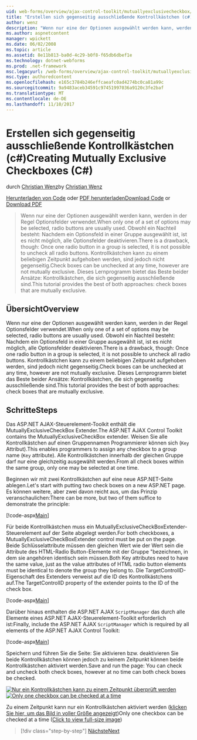 ```yaml
---
uid: web-forms/overview/ajax-control-toolkit/mutuallyexclusivecheckbox/creating-mutually-exclusive-checkboxes-cs
title: "Erstellen sich gegenseitig ausschließende Kontrollkästchen (c#) | Microsoft Docs"
author: wenz
description: "Wenn nur eine der Optionen ausgewählt werden kann, werden in der Regel Optionsfelder verwendet. Obwohl ein Nachteil besteht: Nachdem ein Optionsfeld in einer Gruppe ausgewählt ist,..."
ms.author: aspnetcontent
manager: wpickett
ms.date: 06/02/2008
ms.topic: article
ms.assetid: 8e11b813-ba0d-4c29-b0f8-f65db6dbef1e
ms.technology: dotnet-webforms
ms.prod: .net-framework
msc.legacyurl: /web-forms/overview/ajax-control-toolkit/mutuallyexclusivecheckbox/creating-mutually-exclusive-checkboxes-cs
msc.type: authoredcontent
ms.openlocfilehash: e165c3784b246effcaeafc0ad4274bc0ca81a99c
ms.sourcegitcommit: 9a9483aceb34591c97451997036a9120c3fe2baf
ms.translationtype: MT
ms.contentlocale: de-DE
ms.lasthandoff: 11/10/2017
---
```

<a name="creating-mutually-exclusive-checkboxes-c"></a><span data-ttu-id="c8c82-104">Erstellen sich gegenseitig ausschließende Kontrollkästchen (c#)</span><span class="sxs-lookup"><span data-stu-id="c8c82-104">Creating Mutually Exclusive Checkboxes (C#)</span></span>
====================
<span data-ttu-id="c8c82-105">durch [Christian Wenz](https://github.com/wenz)</span><span class="sxs-lookup"><span data-stu-id="c8c82-105">by [Christian Wenz](https://github.com/wenz)</span></span>

<span data-ttu-id="c8c82-106">[Herunterladen von Code](http://download.microsoft.com/download/9/3/f/93f8daea-bebd-4821-833b-95205389c7d0/MutuallyExclusiveCheckBox0.cs.zip) oder [PDF herunterladen](http://download.microsoft.com/download/b/6/a/b6ae89ee-df69-4c87-9bfb-ad1eb2b23373/mutuallyexclusivecheckbox0CS.pdf)</span><span class="sxs-lookup"><span data-stu-id="c8c82-106">[Download Code](http://download.microsoft.com/download/9/3/f/93f8daea-bebd-4821-833b-95205389c7d0/MutuallyExclusiveCheckBox0.cs.zip) or [Download PDF](http://download.microsoft.com/download/b/6/a/b6ae89ee-df69-4c87-9bfb-ad1eb2b23373/mutuallyexclusivecheckbox0CS.pdf)</span></span>

> <span data-ttu-id="c8c82-107">Wenn nur eine der Optionen ausgewählt werden kann, werden in der Regel Optionsfelder verwendet.</span><span class="sxs-lookup"><span data-stu-id="c8c82-107">When only one of a set of options may be selected, radio buttons are usually used.</span></span> <span data-ttu-id="c8c82-108">Obwohl ein Nachteil besteht: Nachdem ein Optionsfeld in einer Gruppe ausgewählt ist, ist es nicht möglich, alle Optionsfelder deaktivieren.</span><span class="sxs-lookup"><span data-stu-id="c8c82-108">There is a drawback, though: Once one radio button in a group is selected, it is not possible to uncheck all radio buttons.</span></span> <span data-ttu-id="c8c82-109">Kontrollkästchen kann zu einem beliebigen Zeitpunkt aufgehoben werden, sind jedoch nicht gegenseitig.</span><span class="sxs-lookup"><span data-stu-id="c8c82-109">Check boxes can be unchecked at any time, however are not mutually exclusive.</span></span> <span data-ttu-id="c8c82-110">Dieses Lernprogramm bietet das Beste beider Ansätze: Kontrollkästchen, die sich gegenseitig ausschließende sind.</span><span class="sxs-lookup"><span data-stu-id="c8c82-110">This tutorial provides the best of both approaches: check boxes that are mutually exclusive.</span></span>


## <a name="overview"></a><span data-ttu-id="c8c82-111">Übersicht</span><span class="sxs-lookup"><span data-stu-id="c8c82-111">Overview</span></span>

<span data-ttu-id="c8c82-112">Wenn nur eine der Optionen ausgewählt werden kann, werden in der Regel Optionsfelder verwendet.</span><span class="sxs-lookup"><span data-stu-id="c8c82-112">When only one of a set of options may be selected, radio buttons are usually used.</span></span> <span data-ttu-id="c8c82-113">Obwohl ein Nachteil besteht: Nachdem ein Optionsfeld in einer Gruppe ausgewählt ist, ist es nicht möglich, alle Optionsfelder deaktivieren.</span><span class="sxs-lookup"><span data-stu-id="c8c82-113">There is a drawback, though: Once one radio button in a group is selected, it is not possible to uncheck all radio buttons.</span></span> <span data-ttu-id="c8c82-114">Kontrollkästchen kann zu einem beliebigen Zeitpunkt aufgehoben werden, sind jedoch nicht gegenseitig.</span><span class="sxs-lookup"><span data-stu-id="c8c82-114">Check boxes can be unchecked at any time, however are not mutually exclusive.</span></span> <span data-ttu-id="c8c82-115">Dieses Lernprogramm bietet das Beste beider Ansätze: Kontrollkästchen, die sich gegenseitig ausschließende sind.</span><span class="sxs-lookup"><span data-stu-id="c8c82-115">This tutorial provides the best of both approaches: check boxes that are mutually exclusive.</span></span>

## <a name="steps"></a><span data-ttu-id="c8c82-116">Schritte</span><span class="sxs-lookup"><span data-stu-id="c8c82-116">Steps</span></span>

<span data-ttu-id="c8c82-117">Das ASP.NET AJAX-Steuerelement-Toolkit enthält die MutuallyExclusiveCheckBox Extender.</span><span class="sxs-lookup"><span data-stu-id="c8c82-117">The ASP.NET AJAX Control Toolkit contains the MutuallyExclusiveCheckBox extender.</span></span> <span data-ttu-id="c8c82-118">Weisen Sie alle Kontrollkästchen auf einen Gruppennamen Programmierer können sich (`Key` Attribut).</span><span class="sxs-lookup"><span data-stu-id="c8c82-118">This enables programmers to assign any checkbox to a group name (`Key` attribute).</span></span> <span data-ttu-id="c8c82-119">Alle Kontrollkästchen innerhalb der gleichen Gruppe darf nur eine gleichzeitig ausgewählt werden.</span><span class="sxs-lookup"><span data-stu-id="c8c82-119">From all check boxes within the same group, only one may be selected at one time.</span></span>

<span data-ttu-id="c8c82-120">Beginnen wir mit zwei Kontrollkästchen auf eine neue ASP.NET-Seite ablegen.</span><span class="sxs-lookup"><span data-stu-id="c8c82-120">Let's start with putting two check boxes on a new ASP.NET page.</span></span> <span data-ttu-id="c8c82-121">Es können weitere, aber zwei davon reicht aus, um das Prinzip veranschaulichen:</span><span class="sxs-lookup"><span data-stu-id="c8c82-121">There can be more, but two of them suffice to demonstrate the principle:</span></span>

[!code-aspx[Main](creating-mutually-exclusive-checkboxes-cs/samples/sample1.aspx)]

<span data-ttu-id="c8c82-122">Für beide Kontrollkästchen muss ein MutuallyExclusiveCheckBoxExtender-Steuerelement auf der Seite abgelegt werden.</span><span class="sxs-lookup"><span data-stu-id="c8c82-122">For both checkboxes, a MutuallyExclusiveCheckBoxExtender control must be put on the page.</span></span> <span data-ttu-id="c8c82-123">Beide Schlüsselattribute müssen den gleichen Wert wie der Wert sein die Attribute des HTML-Radio Button-Elemente mit der Gruppe "bezeichnen, in dem sie angehören identisch sein müssen.</span><span class="sxs-lookup"><span data-stu-id="c8c82-123">Both Key attributes need to have the same value, just as the value attributes of HTML radio button elements must be identical to denote the group they belong to.</span></span> <span data-ttu-id="c8c82-124">Die TargetControlID-Eigenschaft des Extenders verweist auf die ID des Kontrollkästchens auf.</span><span class="sxs-lookup"><span data-stu-id="c8c82-124">The TargetControlID property of the extender points to the ID of the check box.</span></span>

[!code-aspx[Main](creating-mutually-exclusive-checkboxes-cs/samples/sample2.aspx)]

<span data-ttu-id="c8c82-125">Darüber hinaus enthalten die ASP.NET AJAX `ScriptManager` das durch alle Elemente eines ASP.NET AJAX-Steuerelement-Toolkit erforderlich ist:</span><span class="sxs-lookup"><span data-stu-id="c8c82-125">Finally, include the ASP.NET AJAX `ScriptManager` which is required by all elements of the ASP.NET AJAX Control Toolkit:</span></span>

[!code-aspx[Main](creating-mutually-exclusive-checkboxes-cs/samples/sample3.aspx)]

<span data-ttu-id="c8c82-126">Speichern und führen Sie die Seite: Sie aktivieren bzw. deaktivieren Sie beide Kontrollkästchen können jedoch zu keinem Zeitpunkt können beide Kontrollkästchen aktiviert werden.</span><span class="sxs-lookup"><span data-stu-id="c8c82-126">Save and run the page: You can check and uncheck both check boxes, however at no time can both check boxes be checked.</span></span>


<span data-ttu-id="c8c82-127">[![Nur ein Kontrollkästchen kann zu einem Zeitpunkt überprüft werden](creating-mutually-exclusive-checkboxes-cs/_static/image2.png)](creating-mutually-exclusive-checkboxes-cs/_static/image1.png)</span><span class="sxs-lookup"><span data-stu-id="c8c82-127">[![Only one checkbox can be checked at a time](creating-mutually-exclusive-checkboxes-cs/_static/image2.png)](creating-mutually-exclusive-checkboxes-cs/_static/image1.png)</span></span>

<span data-ttu-id="c8c82-128">Zu einem Zeitpunkt kann nur ein Kontrollkästchen aktiviert werden ([klicken Sie hier, um das Bild in voller Größe angezeigt](creating-mutually-exclusive-checkboxes-cs/_static/image3.png))</span><span class="sxs-lookup"><span data-stu-id="c8c82-128">Only one checkbox can be checked at a time ([Click to view full-size image](creating-mutually-exclusive-checkboxes-cs/_static/image3.png))</span></span>

>[!div class="step-by-step"]
[<span data-ttu-id="c8c82-129">Nächste</span><span class="sxs-lookup"><span data-stu-id="c8c82-129">Next</span></span>](creating-mutually-exclusive-checkboxes-vb.md)

